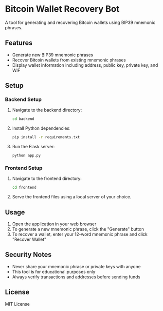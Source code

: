 # Bitcoin Wallet Recovery Bot

A tool for generating and recovering Bitcoin wallets using BIP39 mnemonic phrases.

## Features

- Generate new BIP39 mnemonic phrases
- Recover Bitcoin wallets from existing mnemonic phrases
- Display wallet information including address, public key, private key, and WIF

## Setup

### Backend Setup

1. Navigate to the backend directory:
   ```bash
   cd backend
   ```

2. Install Python dependencies:
   ```bash
   pip install -r requirements.txt
   ```

3. Run the Flask server:
   ```bash
   python app.py
   ```

### Frontend Setup

1. Navigate to the frontend directory:
   ```bash
   cd frontend
   ```

2. Serve the frontend files using a local server of your choice.

## Usage

1. Open the application in your web browser
2. To generate a new mnemonic phrase, click the "Generate" button
3. To recover a wallet, enter your 12-word mnemonic phrase and click "Recover Wallet"

## Security Notes

- Never share your mnemonic phrase or private keys with anyone
- This tool is for educational purposes only
- Always verify transactions and addresses before sending funds

## License

MIT License